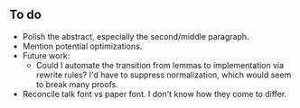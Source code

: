 ## To do

*   Polish the abstract, especially the second/middle paragraph.
*   Mention potential optimizations.
*   Future work:
    *   Could I automate the transition from lemmas to implementation via rewrite rules?
        I'd have to suppress normalization, which would seem to break many proofs.
*   Reconcile talk font vs paper font.
    I don't know how they come to differ.
